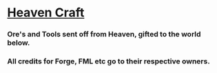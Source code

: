 # [Heaven Craft](https://github.com/MihayUniversal/HeavenCraft) 
### Ore's and Tools sent off from Heaven, gifted to the world below.
### All credits for Forge, FML etc go to their respective owners.
